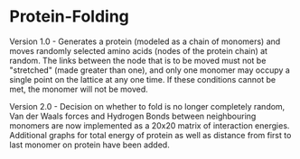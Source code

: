 # Protein-Folding

Version 1.0 - Generates a protein (modeled as a chain of monomers) and moves randomly selected amino acids (nodes of the protein chain) at random. The links between the node that is to be moved must not be "stretched" (made greater than one), and only one monomer may occupy a single point on the lattice at any one time. If these conditions cannot be met, the monomer will not be moved.

Version 2.0 - Decision on whether to fold is no longer completely random, Van der Waals forces and Hydrogen Bonds between neighbouring monomers are now implemented as a 20x20 matrix of interaction energies. Additional graphs for total energy of protein as well as distance from first to last monomer on protein have been added.
